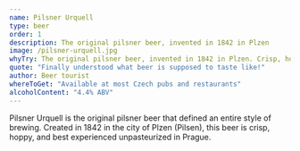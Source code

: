 ```yaml
---
name: Pilsner Urquell
type: beer
order: 1
description: The original pilsner beer, invented in 1842 in Plzen
image: /pilsner-urquell.jpg
whyTry: The original pilsner beer, invented in 1842 in Plzen. Crisp, hoppy, and served unpasteurized in Prague - the way beer should taste. This is where the pilsner style was born.
quote: "Finally understood what beer is supposed to taste like!"
author: Beer tourist
whereToGet: "Available at most Czech pubs and restaurants"
alcoholContent: "4.4% ABV"
---
```


Pilsner Urquell is the original pilsner beer that defined an entire style of brewing. Created in 1842 in the city of Plzen (Pilsen), this beer is crisp, hoppy, and best experienced unpasteurized in Prague.